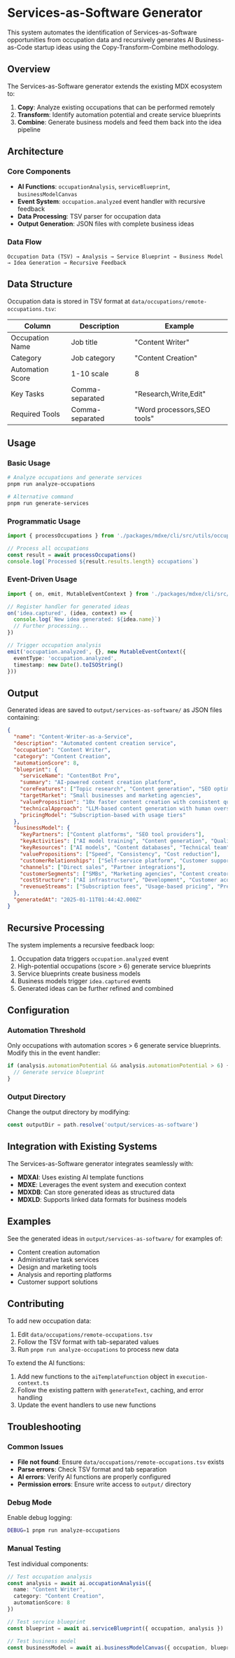 # Services-as-Software Generator

This system automates the identification of Services-as-Software opportunities from occupation data and recursively generates AI Business-as-Code startup ideas using the Copy-Transform-Combine methodology.

## Overview

The Services-as-Software generator extends the existing MDX ecosystem to:

1. **Copy**: Analyze existing occupations that can be performed remotely
2. **Transform**: Identify automation potential and create service blueprints  
3. **Combine**: Generate business models and feed them back into the idea pipeline

## Architecture

### Core Components

- **AI Functions**: `occupationAnalysis`, `serviceBlueprint`, `businessModelCanvas`
- **Event System**: `occupation.analyzed` event handler with recursive feedback
- **Data Processing**: TSV parser for occupation data
- **Output Generation**: JSON files with complete business ideas

### Data Flow

```
Occupation Data (TSV) → Analysis → Service Blueprint → Business Model → Idea Generation → Recursive Feedback
```

## Data Structure

Occupation data is stored in TSV format at `data/occupations/remote-occupations.tsv`:

| Column | Description | Example |
|--------|-------------|---------|
| Occupation Name | Job title | "Content Writer" |
| Category | Job category | "Content Creation" |
| Automation Score | 1-10 scale | 8 |
| Key Tasks | Comma-separated | "Research,Write,Edit" |
| Required Tools | Comma-separated | "Word processors,SEO tools" |

## Usage

### Basic Usage

```bash
# Analyze occupations and generate services
pnpm run analyze-occupations

# Alternative command
pnpm run generate-services
```

### Programmatic Usage

```typescript
import { processOccupations } from './packages/mdxe/cli/src/utils/occupation-processor'

// Process all occupations
const result = await processOccupations()
console.log(`Processed ${result.results.length} occupations`)
```

### Event-Driven Usage

```typescript
import { on, emit, MutableEventContext } from './packages/mdxe/cli/src/utils/event-system'

// Register handler for generated ideas
on('idea.captured', (idea, context) => {
  console.log(`New idea generated: ${idea.name}`)
  // Further processing...
})

// Trigger occupation analysis
emit('occupation.analyzed', {}, new MutableEventContext({
  eventType: 'occupation.analyzed',
  timestamp: new Date().toISOString()
}))
```

## Output

Generated ideas are saved to `output/services-as-software/` as JSON files containing:

```json
{
  "name": "Content-Writer-as-a-Service",
  "description": "Automated content creation service",
  "occupation": "Content Writer",
  "category": "Content Creation", 
  "automationScore": 8,
  "blueprint": {
    "serviceName": "ContentBot Pro",
    "summary": "AI-powered content creation platform",
    "coreFeatures": ["Topic research", "Content generation", "SEO optimization"],
    "targetMarket": "Small businesses and marketing agencies",
    "valueProposition": "10x faster content creation with consistent quality",
    "technicalApproach": "LLM-based content generation with human oversight",
    "pricingModel": "Subscription-based with usage tiers"
  },
  "businessModel": {
    "keyPartners": ["Content platforms", "SEO tool providers"],
    "keyActivities": ["AI model training", "Content generation", "Quality assurance"],
    "keyResources": ["AI models", "Content databases", "Technical team"],
    "valuePropositions": ["Speed", "Consistency", "Cost reduction"],
    "customerRelationships": ["Self-service platform", "Customer support"],
    "channels": ["Direct sales", "Partner integrations"],
    "customerSegments": ["SMBs", "Marketing agencies", "Content creators"],
    "costStructure": ["AI infrastructure", "Development", "Customer acquisition"],
    "revenueStreams": ["Subscription fees", "Usage-based pricing", "Premium features"]
  },
  "generatedAt": "2025-01-11T01:44:42.000Z"
}
```

## Recursive Processing

The system implements a recursive feedback loop:

1. Occupation data triggers `occupation.analyzed` event
2. High-potential occupations (score > 6) generate service blueprints
3. Service blueprints create business models
4. Business models trigger `idea.captured` events
5. Generated ideas can be further refined and combined

## Configuration

### Automation Threshold

Only occupations with automation scores > 6 generate service blueprints. Modify this in the event handler:

```typescript
if (analysis.automationPotential && analysis.automationPotential > 6) {
  // Generate service blueprint
}
```

### Output Directory

Change the output directory by modifying:

```typescript
const outputDir = path.resolve('output/services-as-software')
```

## Integration with Existing Systems

The Services-as-Software generator integrates seamlessly with:

- **MDXAI**: Uses existing AI template functions
- **MDXE**: Leverages the event system and execution context
- **MDXDB**: Can store generated ideas as structured data
- **MDXLD**: Supports linked data formats for business models

## Examples

See the generated ideas in `output/services-as-software/` for examples of:
- Content creation automation
- Administrative task services  
- Design and marketing tools
- Analysis and reporting platforms
- Customer support solutions

## Contributing

To add new occupation data:

1. Edit `data/occupations/remote-occupations.tsv`
2. Follow the TSV format with tab-separated values
3. Run `pnpm run analyze-occupations` to process new data

To extend the AI functions:

1. Add new functions to the `aiTemplateFunction` object in `execution-context.ts`
2. Follow the existing pattern with `generateText`, caching, and error handling
3. Update the event handlers to use new functions

## Troubleshooting

### Common Issues

- **File not found**: Ensure `data/occupations/remote-occupations.tsv` exists
- **Parse errors**: Check TSV format and tab separation
- **AI errors**: Verify AI functions are properly configured
- **Permission errors**: Ensure write access to `output/` directory

### Debug Mode

Enable debug logging:

```bash
DEBUG=1 pnpm run analyze-occupations
```

### Manual Testing

Test individual components:

```typescript
// Test occupation analysis
const analysis = await ai.occupationAnalysis({
  name: "Content Writer",
  category: "Content Creation",
  automationScore: 8
})

// Test service blueprint
const blueprint = await ai.serviceBlueprint({ occupation, analysis })

// Test business model
const businessModel = await ai.businessModelCanvas({ occupation, blueprint })
```
